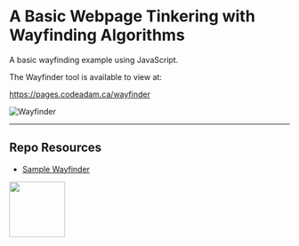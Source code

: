 # A Basic Webpage Tinkering with Wayfinding Algorithms

A basic wayfinding example using JavaScript.

The Wayfinder tool is available to view at:

https://pages.codeadam.ca/wayfinder

![Wayfinder](https://github.com/codeadamca/wayfinder/blob/main/screenshot-wayfinder.png?raw=true)

***

## Repo Resources

* [Sample Wayfinder](https://pages.codeadam.ca/wayfinder)

<a href="https://codeadam.ca">
<img src="https://codeadam.ca/images/code-block.png" width="100">
</a>
